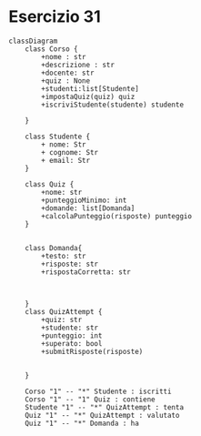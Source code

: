 <!-- Sistema Quiz per Corsi Online
Un'istituzione educativa vuole implementare un sistema di quiz online per i propri corsi. Ogni corso ha un quiz associato che gli studenti devono completare per verificare il loro apprendimento. Il sistema deve gestire i corsi, gli studenti e i loro tentativi di completare i quiz.

I corsi sono unità didattiche individuali, ciascuna con un titolo, una descrizione e un docente responsabile. Gli studenti possono iscriversi a più corsi e ogni corso può avere più studenti iscritti. Per ogni corso è previsto un quiz di valutazione.

I quiz sono composti da diverse domande a scelta multipla. Ogni domanda ha un testo, una lista di opzioni possibili e una singola risposta corretta. Il sistema deve poter valutare le risposte degli studenti e calcolare un punteggio finale, verificando se è stato raggiunto il punteggio minimo per il superamento.

Il sistema tiene traccia di ogni tentativo di quiz effettuato dagli studenti (QuizAttempt), registrando le risposte date, il punteggio ottenuto e se il quiz è stato superato. Per ogni tentativo, il sistema deve valutare le risposte fornite (attraverso il metodo valutaRisposte che restituisce il punteggio totale) e verificare il superamento del quiz (tramite il metodo verificaSuperamento che controlla se il punteggio raggiunto è sufficiente). -->


# Esercizio 31

```mermaid
classDiagram
    class Corso {
        +nome : str
        +descrizione : str
        +docente: str
        +quiz : None
        +studenti:list[Studente]
        +impostaQuiz(quiz) quiz
        +iscriviStudente(studente) studente

    }

    class Studente {
        + nome: Str
        + cognome: Str
        + email: Str
    }

    class Quiz {
        +nome: str
        +punteggioMinimo: int
        +domande: list[Domanda]
        +calcolaPunteggio(risposte) punteggio
    }


    class Domanda{
        +testo: str
        +risposte: str
        +rispostaCorretta: str

    
    
    }
    class QuizAttempt {
        +quiz: str
        +studente: str
        +punteggio: int
        +superato: bool
        +submitRisposte(risposte) 
    
    
    }

    Corso "1" -- "*" Studente : iscritti
    Corso "1" -- "1" Quiz : contiene
    Studente "1" -- "*" QuizAttempt : tenta
    Quiz "1" -- "*" QuizAttempt : valutato
    Quiz "1" -- "*" Domanda : ha

```
